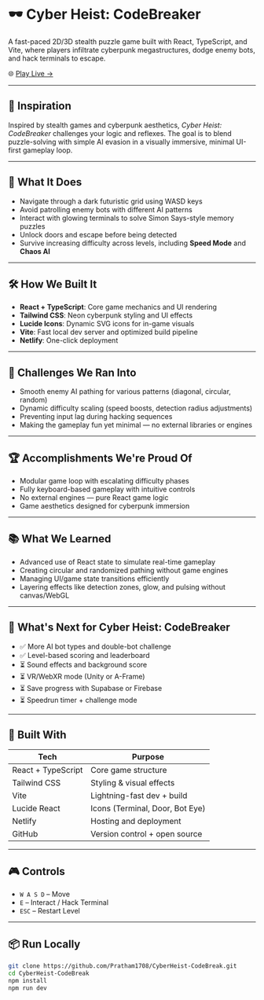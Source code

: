 # 🕶️ Cyber Heist: CodeBreaker

A fast-paced 2D/3D stealth puzzle game built with React, TypeScript, and Vite, where players infiltrate cyberpunk megastructures, dodge enemy bots, and hack terminals to escape.

🌐 [Play Live →](https://cyberheistcodebreak.netlify.app/)

---

## 🚀 Inspiration

Inspired by stealth games and cyberpunk aesthetics, *Cyber Heist: CodeBreaker* challenges your logic and reflexes. The goal is to blend puzzle-solving with simple AI evasion in a visually immersive, minimal UI-first gameplay loop.

---

## 🧠 What It Does

- Navigate through a dark futuristic grid using WASD keys
- Avoid patrolling enemy bots with different AI patterns
- Interact with glowing terminals to solve Simon Says-style memory puzzles
- Unlock doors and escape before being detected
- Survive increasing difficulty across levels, including **Speed Mode** and **Chaos AI**

---

## 🛠️ How We Built It

- **React + TypeScript**: Core game mechanics and UI rendering
- **Tailwind CSS**: Neon cyberpunk styling and UI effects
- **Lucide Icons**: Dynamic SVG icons for in-game visuals
- **Vite**: Fast local dev server and optimized build pipeline
- **Netlify**: One-click deployment

---

## 🚧 Challenges We Ran Into

- Smooth enemy AI pathing for various patterns (diagonal, circular, random)
- Dynamic difficulty scaling (speed boosts, detection radius adjustments)
- Preventing input lag during hacking sequences
- Making the gameplay fun yet minimal — no external libraries or engines

---

## 🏆 Accomplishments We're Proud Of

- Modular game loop with escalating difficulty phases
- Fully keyboard-based gameplay with intuitive controls
- No external engines — pure React game logic
- Game aesthetics designed for cyberpunk immersion

---

## 📚 What We Learned

- Advanced use of React state to simulate real-time gameplay
- Creating circular and randomized pathing without game engines
- Managing UI/game state transitions efficiently
- Layering effects like detection zones, glow, and pulsing without canvas/WebGL

---

## 🔮 What's Next for Cyber Heist: CodeBreaker

- ✅ More AI bot types and double-bot challenge
- ✅ Level-based scoring and leaderboard
- ⏳ Sound effects and background score
- ⏳ VR/WebXR mode (Unity or A-Frame)
- ⏳ Save progress with Supabase or Firebase
- ⏳ Speedrun timer + challenge mode

---

## 🧰 Built With

| Tech               | Purpose                          |
|--------------------|----------------------------------|
| React + TypeScript | Core game structure              |
| Tailwind CSS       | Styling & visual effects         |
| Vite               | Lightning-fast dev + build       |
| Lucide React       | Icons (Terminal, Door, Bot Eye)  |
| Netlify            | Hosting and deployment           |
| GitHub             | Version control + open source    |

---

## 🎮 Controls

- `W A S D` – Move
- `E` – Interact / Hack Terminal
- `ESC` – Restart Level

---

## 📦 Run Locally

```bash
git clone https://github.com/Pratham1708/CyberHeist-CodeBreak.git
cd CyberHeist-CodeBreak
npm install
npm run dev
